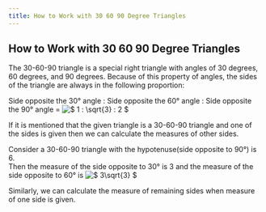 ```yaml
---
title: How to Work with 30 60 90 Degree Triangles
---
```

## How to Work with 30 60 90 Degree Triangles

The 30-60-90 triangle is a special right triangle with angles of 30 degrees, 60 degrees, and 90 degrees. Because of this property of angles, the sides of the triangle are always in the following proportion:

Side opposite the 30° angle : Side opposite the 60° angle : Side opposite the 90° angle = <img src="https://latex.codecogs.com/svg.latex?$&space;1&space;:&space;\sqrt{3}&space;:&space;2&space;$" title="$ 1 : \sqrt{3} : 2 $" /> <br />

If it is mentioned that the given triangle is a 30-60-90 triangle and one of the sides is given then we can calculate the measures of other sides.

Consider a 30-60-90 triangle with the hypotenuse(side opposite to 90°) is 6. <br />
Then the measure of the side opposite to 30° is 3 and the measure of the side opposite to 60° is <img src="https://latex.codecogs.com/svg.latex?$&space;3\sqrt{3}&space;$" title="$ 3\sqrt{3} $" />

Similarly, we can calculate the measure of remaining sides when measure of one side is given.
